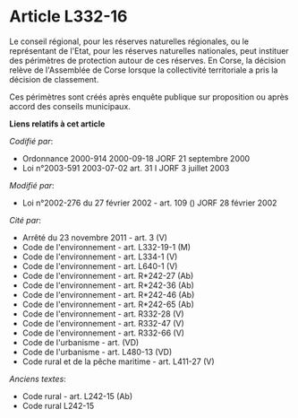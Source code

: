# Article L332-16

Le conseil régional, pour les réserves naturelles régionales, ou le représentant de l'Etat, pour les réserves naturelles
nationales, peut instituer des périmètres de protection autour de ces réserves. En Corse, la décision relève de l'Assemblée
de Corse lorsque la collectivité territoriale a pris la décision de classement.

Ces périmètres sont créés après enquête publique sur proposition ou après accord des conseils municipaux.

**Liens relatifs à cet article**

_Codifié par_:

  - Ordonnance 2000-914 2000-09-18 JORF 21 septembre 2000
  - Loi n°2003-591 2003-07-02 art. 31 I JORF 3 juillet 2003

_Modifié par_:

  - Loi n°2002-276 du 27 février 2002 - art. 109 () JORF 28 février 2002

_Cité par_:

  - Arrêté du 23 novembre 2011 - art. 3 (V)
  - Code de l'environnement - art. L332-19-1 (M)
  - Code de l'environnement - art. L334-1 (V)
  - Code de l'environnement - art. L640-1 (V)
  - Code de l'environnement - art. R*242-27 (Ab)
  - Code de l'environnement - art. R*242-36 (Ab)
  - Code de l'environnement - art. R*242-46 (Ab)
  - Code de l'environnement - art. R*242-65 (Ab)
  - Code de l'environnement - art. R332-28 (V)
  - Code de l'environnement - art. R332-47 (V)
  - Code de l'environnement - art. R332-66 (V)
  - Code de l'urbanisme - art. (VD)
  - Code de l'urbanisme - art. L480-13 (VD)
  - Code rural et de la pêche maritime - art. L411-27 (V)

_Anciens textes_:

  - Code rural - art. L242-15 (Ab)
  - Code rural L242-15
